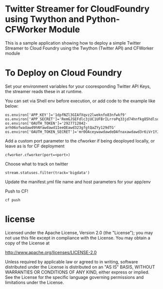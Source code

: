 Twitter Streamer for CloudFoundry using Twython and Python-CFWorker Module
================================================================================

This is a sample application showing how to deploy a simple Twitter Streamer
to Cloud Foundry using the Twython (Twitter API) and CFWorker module


To Deploy on Cloud Foundry
================================================================================

Set your environment variables for your cooresponding Twitter API Keys, the streamer
reads these in at runtime.

You can set via Shell env before execution, or add code to the example like below:
```
os.environ['APP_KEY']='1dpfNZl3GIAfXqvz2lweknfo83nfwkf9'
os.environ['APP_SECRET']='RemGJSEFdlc3jUC1UFBrILrroPq33jd74hnfkg85hdlsotcS'
os.environ['OAUTH_TOKEN']='2927712042-arh06ofwadawd9hNYawdawd1IeeQEawd323gfgtQaZYy129dTG'
os.environ['OAUTH_TOKEN_SECRET']='mr0OAceywawdawdeDAfnaxawdawd3r6iVr1YJwdfsdf1qig9nz'
```

Add a custom port parameter to the cfworker if being deoployed locally, or leave
as is for CF deployment

```
cfworker.cfworker(port=<port>)
```

Choose what to track on twitter

```
stream.statuses.filter(track='bigdata')
```

Update the manifest.yml file name and host parameters for your app/env

Push to CF!

```
cf push
```

license
================================================================================

Licensed under the Apache License, Version 2.0 (the "License");
you may not use this file except in compliance with the License.
You may obtain a copy of the License at

<http://www.apache.org/licenses/LICENSE-2.0>

Unless required by applicable law or agreed to in writing, software
distributed under the License is distributed on an "AS IS" BASIS,
WITHOUT WARRANTIES OR CONDITIONS OF ANY KIND, either express or implied.
See the License for the specific language governing permissions and
limitations under the License.

